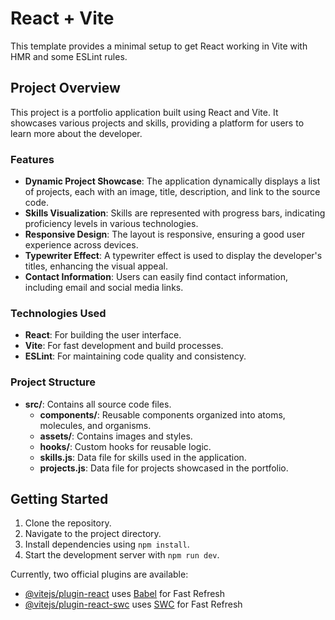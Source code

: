 # React + Vite

This template provides a minimal setup to get React working in Vite with HMR and some ESLint rules.

## Project Overview
This project is a portfolio application built using React and Vite. It showcases various projects and skills, providing a platform for users to learn more about the developer.

### Features
- **Dynamic Project Showcase**: The application dynamically displays a list of projects, each with an image, title, description, and link to the source code.
- **Skills Visualization**: Skills are represented with progress bars, indicating proficiency levels in various technologies.
- **Responsive Design**: The layout is responsive, ensuring a good user experience across devices.
- **Typewriter Effect**: A typewriter effect is used to display the developer's titles, enhancing the visual appeal.
- **Contact Information**: Users can easily find contact information, including email and social media links.

### Technologies Used
- **React**: For building the user interface.
- **Vite**: For fast development and build processes.
- **ESLint**: For maintaining code quality and consistency.

### Project Structure
- **src/**: Contains all source code files.
  - **components/**: Reusable components organized into atoms, molecules, and organisms.
  - **assets/**: Contains images and styles.
  - **hooks/**: Custom hooks for reusable logic.
  - **skills.js**: Data file for skills used in the application.
  - **projects.js**: Data file for projects showcased in the portfolio.

## Getting Started

1. Clone the repository.
2. Navigate to the project directory.
3. Install dependencies using `npm install`.
4. Start the development server with `npm run dev`.

Currently, two official plugins are available:

- [@vitejs/plugin-react](https://github.com/vitejs/vite-plugin-react/blob/main/packages/plugin-react/README.md) uses [Babel](https://babeljs.io/) for Fast Refresh
- [@vitejs/plugin-react-swc](https://github.com/vitejs/vite-plugin-react-swc) uses [SWC](https://swc.rs/) for Fast Refresh
